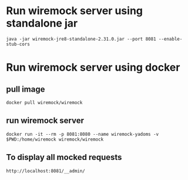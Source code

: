 # Run wiremock server using standalone jar

```
java -jar wiremock-jre8-standalone-2.31.0.jar --port 8081 --enable-stub-cors
```

# Run wiremock server using docker

## pull image
```
docker pull wiremock/wiremock
```

## run wiremock server 
```
docker run -it --rm -p 8081:8080 --name wiremock-yadoms -v $PWD:/home/wiremock wiremock/wiremock
```

## To display all mocked requests
```
http://localhost:8081/__admin/
```